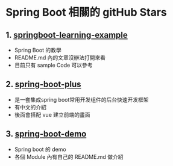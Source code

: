 # Spring Boot 相關的 gitHub Stars

## 1. [springboot-learning-example](https://github.com/JeffLi1993/springboot-learning-example)

- Spring Boot 的教學
- README.md 內的文章沒辦法打開來看
- 目前只有 sample Code 可以參考



## 2. [spring-boot-plus](https://github.com/geekidea/spring-boot-plus)

- 是一套集成spring boot常用开发组件的后台快速开发框架
- 有中文的介紹
- 後面會搭配 vue 建立前端的畫面



## 3. [spring-boot-demo](https://github.com/xkcoding/spring-boot-demo)

- Spring boot 的 demo 
- 各個 Module 內有自己的 README.md 做介紹



